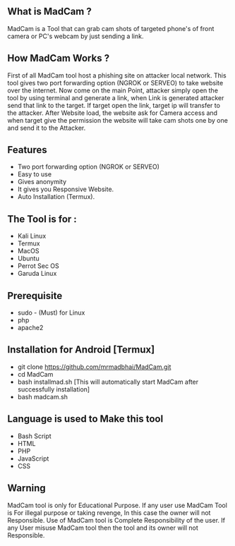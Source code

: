 ## What is MadCam ?

MadCam is a Tool that can grab cam shots of targeted phone's of front camera or PC's webcam by just sending a link.

## How MadCam Works ?
First of all MadCam tool host a phishing site on attacker local network. This tool gives two port forwarding option (NGROK or SERVEO) to take website over the internet. Now come on the main Point, attacker simply open the tool by using terminal and generate a link, when Link is generated attacker send that link to the target. If target open the link, target ip will transfer to the attacker. After Website load, the website ask for Camera access and when target give the permission the website will take cam shots one by one and send it to the Attacker.

## Features
* Two port forwarding option (NGROK or SERVEO)
* Easy to use
* Gives anonymity
* It gives you Responsive Website.
* Auto Installation (Termux).

## The Tool is for :
* Kali Linux
* Termux
* MacOS
* Ubuntu
* Perrot Sec OS
* Garuda Linux

## Prerequisite 
* sudo - (Must) for Linux
* php
* apache2

## Installation for Android [Termux]
* git clone https://github.com/mrmadbhai/MadCam.git
* cd MadCam
* bash installmad.sh [This will automatically start MadCam after successfully installation]
* bash madcam.sh

## Language is used to Make this tool
* Bash Script
* HTML
* PHP
* JavaScript
* CSS

## Warning
MadCam tool is only for Educational Purpose. If any user use MadCam Tool is For illegal purpose or taking revenge, In this case the owner will not Responsible. Use of MadCam tool is Complete Responsibility of the user. If any User misuse MadCam tool then the tool and its owner will not Responsible.
